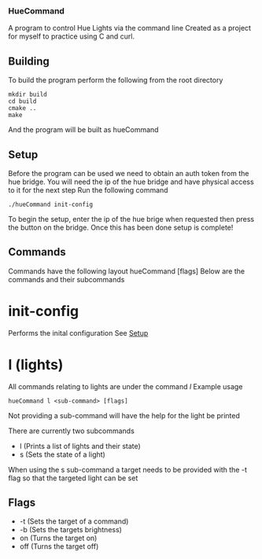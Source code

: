 ### HueCommand
A program to control Hue Lights via the command line
Created as a project for myself to practice using C and curl.


## Building

To build the program perform the following from the root directory
```
mkdir build
cd build
cmake ..
make
```
And the program will be built as hueCommand

## Setup

Before the program can be used we need to obtain an auth token from the hue bridge.
You will need the ip of the hue bridge and have physical access to it for the next step
Run the following command
```
./hueCommand init-config
```
To begin the setup, enter the ip of the hue brige when requested then press the button on the bridge.
Once this has been done setup is complete!



## Commands
Commands have the following layout
hueCommand <command> <sub-command> [flags]
Below are the commands and their subcommands

# init-config
Performs the inital configuration
See [Setup](##Setup)

# l (lights)
All commands relating to lights are under the command _l_
Example usage
```
hueCommand l <sub-command> [flags]
```
Not providing a sub-command will have the help for the light be printed

There are currently two subcommands
 * l   (Prints a list of lights and their state) 
 * s   (Sets the state of a light)

When using the s sub-command a target needs to be provided with the -t flag so that the targeted light can be set

## Flags
 * -t   (Sets the target of a command)
 * -b   (Sets the targets brightness)
 * on   (Turns the target on)
 * off   (Turns the target off)

